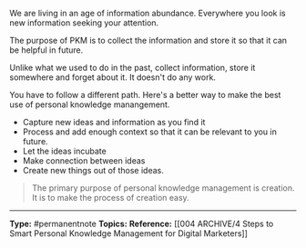 We are living in an age of information abundance. Everywhere you look is new information seeking your attention. 

The purpose of PKM is to collect the information and store it so that it can be helpful in future. 

Unlike what we used to do in the past, collect information, store it somewhere and forget about it. It doesn't do any work. 

You have to follow a different path. Here's a better way to make the best use of personal knowledge manangement.
- Capture new ideas and information as you find it
- Process and add enough context so that it can be relevant to you in future. 
- Let the ideas incubate
- Make connection between ideas
- Create new things out of those ideas.
> The primary purpose of personal knowledge management is creation. It is to make the process of creation easy. 


----
**Type:** #permanentnote 
**Topics:** 
**Reference:** [[004 ARCHIVE/4 Steps to Smart Personal Knowledge Management for Digital Marketers]]

